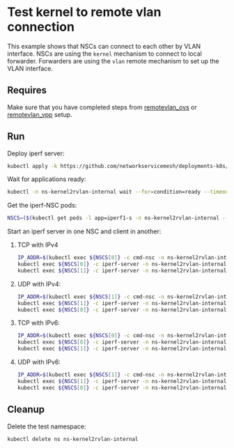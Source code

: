 # Test kernel to remote vlan connection

This example shows that NSCs can connect to each other by VLAN interface.
NSCs are using the `kernel` mechanism to connect to local forwarder.
Forwarders are using the `vlan` remote mechanism to set up the VLAN interface.

## Requires

Make sure that you have completed steps from [remotevlan_ovs](../../remotevlan_ovs) or [remotevlan_vpp](../../remotevlan_vpp) setup.

## Run

Deploy iperf server:

```bash
kubectl apply -k https://github.com/networkservicemesh/deployments-k8s/examples/use-cases/Kernel2RVlanInternal?ref=682150cfb921dc2df62949a17afadb1b7fb8d543
```

Wait for applications ready:

```bash
kubectl -n ns-kernel2rvlan-internal wait --for=condition=ready --timeout=1m pod -l app=iperf1-s
```

Get the iperf-NSC pods:

```bash
NSCS=($(kubectl get pods -l app=iperf1-s -n ns-kernel2rvlan-internal --template '{{range .items}}{{.metadata.name}}{{"\n"}}{{end}}'))
```

Start an iperf server in one NSC and client in another:

1. TCP with IPv4

    ```bash
    IP_ADDR=$(kubectl exec ${NSCS[0]} -c cmd-nsc -n ns-kernel2rvlan-internal -- ip -4 addr show nsm-1 | grep -oP '(?<=inet\s)\d+(\.\d+){3}')
    kubectl exec ${NSCS[0]} -c iperf-server -n ns-kernel2rvlan-internal -- iperf3 -sD -B ${IP_ADDR} -1
    kubectl exec ${NSCS[1]} -c iperf-server -n ns-kernel2rvlan-internal -- iperf3 -i0 -t 5 -c ${IP_ADDR}
    ```

2. UDP with IPv4:

    ```bash
    IP_ADDR=$(kubectl exec ${NSCS[1]} -c cmd-nsc -n ns-kernel2rvlan-internal -- ip -4 addr show nsm-1 | grep -oP '(?<=inet\s)\d+(\.\d+){3}')
    kubectl exec ${NSCS[1]} -c iperf-server -n ns-kernel2rvlan-internal -- iperf3 -sD -B ${IP_ADDR} -1
    kubectl exec ${NSCS[0]} -c iperf-server -n ns-kernel2rvlan-internal -- iperf3 -i0 -t 5 -u -c ${IP_ADDR}
    ```

3. TCP with IPv6:

    ```bash
    IP_ADDR=$(kubectl exec ${NSCS[0]} -c cmd-nsc -n ns-kernel2rvlan-internal -- ip -6 a s nsm-1 scope global | grep -oP '(?<=inet6\s)([0-9a-f:]+:+)+[0-9a-f]+')
    kubectl exec ${NSCS[0]} -c iperf-server -n ns-kernel2rvlan-internal -- iperf3 -sD -B ${IP_ADDR} -1
    kubectl exec ${NSCS[1]} -c iperf-server -n ns-kernel2rvlan-internal -- iperf3 -i0 -t 5 -6 -c ${IP_ADDR}
    ```

4. UDP with IPv6:

    ```bash
    IP_ADDR=$(kubectl exec ${NSCS[1]} -c cmd-nsc -n ns-kernel2rvlan-internal -- ip -6 a s nsm-1 scope global | grep -oP '(?<=inet6\s)([0-9a-f:]+:+)+[0-9a-f]+')
    kubectl exec ${NSCS[1]} -c iperf-server -n ns-kernel2rvlan-internal -- iperf3 -sD -B ${IP_ADDR} -1
    kubectl exec ${NSCS[0]} -c iperf-server -n ns-kernel2rvlan-internal -- iperf3 -i0 -t 5 -6 -u -c ${IP_ADDR}
    ```

## Cleanup

Delete the test namespace:

```bash
kubectl delete ns ns-kernel2rvlan-internal
```
